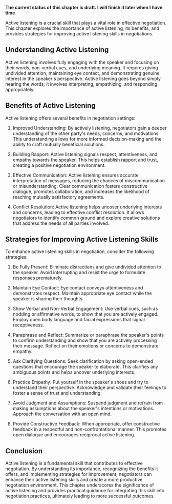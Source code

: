 **The current status of this chapter is draft. I will finish it later when I have time**

Active listening is a crucial skill that plays a vital role in effective negotiation. This chapter explores the importance of active listening, its benefits, and provides strategies for improving active listening skills in negotiations.

Understanding Active Listening
------------------------------

Active listening involves fully engaging with the speaker and focusing on their words, non-verbal cues, and underlying meaning. It requires giving undivided attention, maintaining eye contact, and demonstrating genuine interest in the speaker's perspective. Active listening goes beyond simply hearing the words; it involves interpreting, empathizing, and responding appropriately.

Benefits of Active Listening
----------------------------

Active listening offers several benefits in negotiation settings:

1. Improved Understanding: By actively listening, negotiators gain a deeper understanding of the other party's needs, concerns, and motivations. This understanding allows for more informed decision-making and the ability to craft mutually beneficial solutions.

2. Building Rapport: Active listening signals respect, attentiveness, and empathy towards the speaker. This helps establish rapport and trust, creating a positive negotiation environment.

3. Effective Communication: Active listening ensures accurate interpretation of messages, reducing the chances of miscommunication or misunderstanding. Clear communication fosters constructive dialogue, promotes collaboration, and increases the likelihood of reaching mutually satisfactory agreements.

4. Conflict Resolution: Active listening helps uncover underlying interests and concerns, leading to effective conflict resolution. It allows negotiators to identify common ground and explore creative solutions that address the needs of all parties involved.

Strategies for Improving Active Listening Skills
------------------------------------------------

To enhance active listening skills in negotiation, consider the following strategies:

1. Be Fully Present: Eliminate distractions and give undivided attention to the speaker. Avoid interrupting and resist the urge to formulate responses prematurely.

2. Maintain Eye Contact: Eye contact conveys attentiveness and demonstrates respect. Maintain appropriate eye contact while the speaker is sharing their thoughts.

3. Show Verbal and Non-Verbal Engagement: Use verbal cues, such as nodding or affirmative words, to show that you are actively engaged. Employ open body language and facial expressions that signal receptiveness.

4. Paraphrase and Reflect: Summarize or paraphrase the speaker's points to confirm understanding and show that you are actively processing their message. Reflect on their emotions or concerns to demonstrate empathy.

5. Ask Clarifying Questions: Seek clarification by asking open-ended questions that encourage the speaker to elaborate. This clarifies any ambiguous points and helps uncover underlying interests.

6. Practice Empathy: Put yourself in the speaker's shoes and try to understand their perspective. Acknowledge and validate their feelings to foster a sense of trust and understanding.

7. Avoid Judgment and Assumptions: Suspend judgment and refrain from making assumptions about the speaker's intentions or motivations. Approach the conversation with an open mind.

8. Provide Constructive Feedback: When appropriate, offer constructive feedback in a respectful and non-confrontational manner. This promotes open dialogue and encourages reciprocal active listening.

Conclusion
----------

Active listening is a fundamental skill that contributes to effective negotiation. By understanding its importance, recognizing the benefits it offers, and implementing strategies for improvement, negotiators can enhance their active listening skills and create a more productive negotiation environment. This chapter underscores the significance of active listening and provides practical guidance for integrating this skill into negotiation practices, ultimately leading to more successful outcomes.
